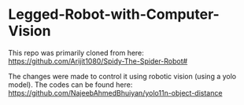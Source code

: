 # Legged-Robot-with-Computer-Vision

This repo was primarily cloned from here: https://github.com/Arijit1080/Spidy-The-Spider-Robot#

The changes were made to control it using robotic vision (using a yolo model). The codes can be found here: https://github.com/NajeebAhmedBhuiyan/yolo11n-object-distance 

